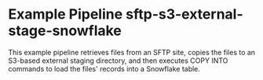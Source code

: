 # Example Pipeline sftp-s3-external-stage-snowflake

This example pipeline retrieves files from an SFTP site, copies the files to an S3-based external staging directory, and then executes COPY INTO commands to load the files' records into a Snowflake table.


